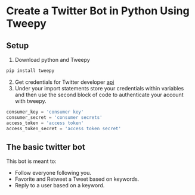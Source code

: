 # Create a Twitter Bot in Python Using Tweepy

## Setup

1. Download python and Tweepy
```python
pip install tweepy
```
2. Get credentials for Twitter developer [api](https://www.app.twitter.com)
3. Under your import statements store your credentials within variables and then use the second block of code to authenticate your account with tweepy.
```python
consumer_key = 'consumer key'
consumer_secret = 'consumer secrets'
access_token = 'access token'
access_token_secret = 'access token secret'
```

## The basic twitter bot
This bot is meant to:
* Follow everyone following you.
* Favorite and Retweet a Tweet based on keywords.
* Reply to a user based on a keyword.